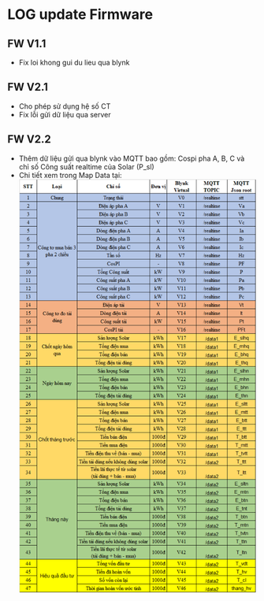 # LOG update Firmware

## FW V1.1 
  - Fix loi khong gui du lieu qua blynk

## FW V2.1
  - Cho phép sử dụng hệ số CT
  - Fix lỗi gửi dữ liệu qua server
  
## FW V2.2
  - Thêm dữ liệu gửi qua blynk vào MQTT bao gồm: Cospi pha A, B, C và chỉ số Công suất realtime của Solar (P_sl)
  - Chi tiết xem trong Map Data tại: <img src="https://github.com/Tpro4391/TSolar-XMeter/blob/master/anh/Data-map.png">

